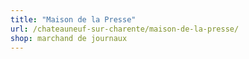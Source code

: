 ```yaml
---
title: "Maison de la Presse"
url: /chateauneuf-sur-charente/maison-de-la-presse/
shop: marchand de journaux
---
```

